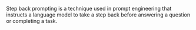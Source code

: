 Step back prompting is a technique used in prompt engineering that instructs a language model to take a step back before answering a question or completing a task.
